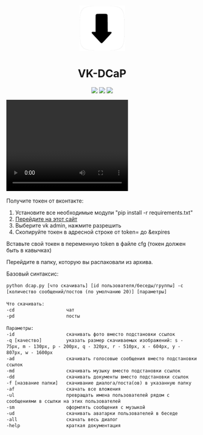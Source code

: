 <p align="center"><img src="logo.png" height="120"></p>
<h1 align="center">VK-DCaP</h1>
<p align="center">
<a href="https://github.com/blackcatprog/VK-DCaP/releases"><img src="https://img.shields.io/github/v/release/blackcatprog/VK-DCaP?color=important"></a>
<a href="https://github.com/blackcatprog/VK-DCaP/blob/main/LICENSE"><img src="https://img.shields.io/badge/License-MIT-green" height="20"></a>
<img src="https://img.shields.io/badge/Platforms-Windows%20%7C%20Android%20%7C%20Linux-blue" height="20">
</p>

<video src="video.mkv" controls width="320" height="240">
</video>

Получите токен от вконтакте:
1) Установите все необходимые модули "pip install -r requirements.txt"
1) [Перейдите на этот сайт](vkhost.github.io)
2) Выберите vk admin, нажмите разрешить
3) Скопируйте токен в адресной строке от token= до &expires

Вставьте свой токен в переменную token в файле cfg (токен должен быть в кавычках)

Перейдите в папку, которую вы распаковали из архива.

Базовый синтаксис:

```
python dcap.py [что скачивать] [id пользователя/беседы/группы] -c [количество сообщений/постов (по умолчанию 20)] [параметры]

Что скачивать:
-cd                   чат
-pd                   посты

Параметры:
-id                   скачивать фото вместо подстановки ссылок
-q [качество]         указать размер скачиваемых изображений: s - 75px, m - 130px, p - 200px, q - 320px, r - 510px, x - 604px, y - 807px, w - 1600px
-ad                   скачивать голосовые сообщения вместо подстановки ссылок
-md                   скачивать музыку вместо подстановки ссылок
-dd                   скачивать документы вместо подстановки ссылок
-f [название папки]   скачивание диалога/поста(ов) в указанную папку
-af                   скачать все вложения
-ul                   превращать имена пользователей рядом с сообщениями в ссылки на этих пользователей
-sm                   оформлять сообщения с музыкой
-ud                   скачивать аватарки пользователей в беседе
-all                  скачать весь диалог
-help                 краткая документация
```
